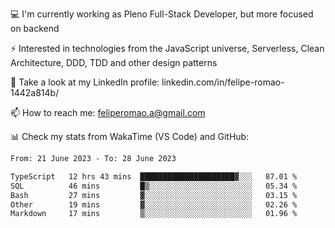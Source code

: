 💻 I'm currently working as Pleno Full-Stack Developer, but more focused on backend

⚡ Interested in technologies from the JavaScript universe, Serverless, Clean Architecture, DDD, TDD and other design patterns

👥 Take a look at my LinkedIn profile: linkedin.com/in/felipe-romao-1442a814b/

📫 How to reach me: feliperomao.a@gmail.com

📊 Check my stats from WakaTime (VS Code) and GitHub:

<!--START_SECTION:waka-->

```txt
From: 21 June 2023 - To: 28 June 2023

TypeScript   12 hrs 43 mins  █████████████████████▓░░░   87.01 %
SQL          46 mins         █▒░░░░░░░░░░░░░░░░░░░░░░░   05.34 %
Bash         27 mins         ▓░░░░░░░░░░░░░░░░░░░░░░░░   03.15 %
Other        19 mins         ▓░░░░░░░░░░░░░░░░░░░░░░░░   02.26 %
Markdown     17 mins         ▒░░░░░░░░░░░░░░░░░░░░░░░░   01.96 %
```

<!--END_SECTION:waka-->
